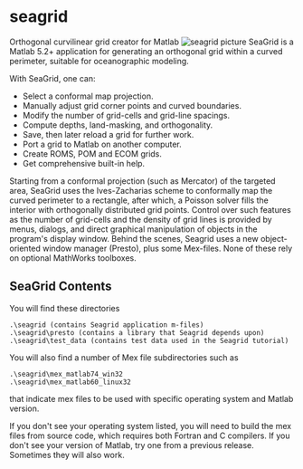 seagrid
=======
Orthogonal curvilinear grid creator for Matlab
![seagrid picture](https://github.com/rsignell-usgs/seagrid/blob/master/seagrid.gif)
SeaGrid is a Matlab 5.2+ application for generating an orthogonal grid within a curved perimeter, suitable for oceanographic modeling.

 With SeaGrid, one can:

* Select a conformal map projection.
* Manually adjust grid corner points and curved boundaries.
* Modify the number of grid-cells and grid-line spacings.
* Compute depths, land-masking, and orthogonality.
* Save, then later reload a grid for further work.
* Port a grid to Matlab on another computer.
* Create ROMS, POM and ECOM grids.
* Get comprehensive built-in help.

Starting from a conformal projection (such as Mercator) of the targeted area, SeaGrid uses the Ives-Zacharias scheme to conformally map the curved perimeter to a rectangle, after which, a Poisson solver fills the interior with orthogonally distributed grid points. Control over such features as the number of grid-cells and the density of grid lines is provided by menus, dialogs, and direct graphical manipulation of objects in the program's display window. Behind the scenes, Seagrid uses a new object-oriented window manager (Presto), plus some Mex-files. None of these rely on optional MathWorks toolboxes.
 

## SeaGrid Contents

You will find these directories
```
.\seagrid (contains Seagrid application m-files)
.\seagrid\presto (contains a library that Seagrid depends upon)
.\seagrid\test_data (contains test data used in the Seagrid tutorial)
```

You will also find a number of Mex file subdirectories such as
```
.\seagrid\mex_matlab74_win32
.\seagrid\mex_matlab60_linux32
```
that indicate mex files to be used with specific operating system and
Matlab version.

If you don't see your operating system listed, you will need to build
the mex files from source code, which requires both Fortran and C
compilers. If you don't see your version of Matlab, try one from a
previous release. Sometimes they will also work.
